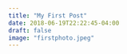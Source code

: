 ```yaml
---
title: "My First Post"
date: 2018-06-19T22:22:45-04:00
draft: false
image: "firstphoto.jpeg"
---
```


